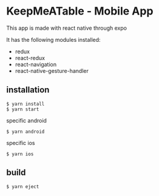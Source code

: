 # KeepMeATable - Mobile App

This app is made with react native through expo

It has the following modules installed:
* redux
* react-redux
* react-navigation
* react-native-gesture-handler


## installation

```
$ yarn install
$ yarn start
```

specific android

```
$ yarn android
```

specific ios

```
$ yarn ios
```

## build

```
$ yarn eject
```
